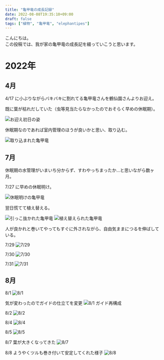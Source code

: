 ```yaml
---
title: "亀甲竜の成長記録"
date: 2022-08-08T19:35:10+09:00
draft: false
tags: ["植物", "亀甲竜", "elephantipes"]
---
```


こんにちは。  
この投稿では、我が家の亀甲竜の成長記を綴っていこうと思います。

# 2022年

## 4月

4/17 に小ぶりながらバキバキに割れてる亀甲竜さんを鶴仙園さんよりお迎え。

既に葉が枯れだしていた（虫等見当たらなかったのでおそらく早めの休眠期）。

![お迎え初日の姿](/images/PXL_20220417_065335027-01.jpeg)

休眠期なのであれば室内管理のほうが良いかと思い、取り込む。

![取り込まれた亀甲竜](/images/PXL_20220421_012457312.jpg)

## 7月

休眠期の水管理がいまいち分からず、すわやっちまったか…と思いながら数ヶ月。

7/27 に早めの休眠明け。

![休眠明けの亀甲竜](/images/2022_0727_17003900.jpg)

翌日慌てて植え替える。

![引っこ抜かれた亀甲竜](/images/2022_0728_00502500.jpg)
![植え替えられた亀甲竜](/images/2022_0728_01153600.jpg)

人が良かれと巻いてやってもすぐに外されながら、自由気ままにつるを伸ばしている。

7/29
![7/29](/images/2022_0729_15572800.jpg)

7/30
![7/30](/images/2022_0730_18072900.jpg)

7/31
![7/31](/images/2022_0731_14473300.jpg)

## 8月

8/1
![8/1](/images/2022_0801_07381600.jpg)

気が変わったのでガイドの仕立てを変更
![8/1 ガイド再構成](/images/2022_0801_08572600.jpg)

8/2
![8/2](/images/2022_0802_12021600.jpg)

8/4
![8/4](/images/2022_0804_11020200.jpg)

8/5
![8/5](/images/2022_0805_15284700.jpg)

8/7 葉が大きくなってきた
![8/7](/images/2022_0807_17064000.jpg)

8/8 ようやくツルも巻き付いて安定してくれた様子
![8/8](/images/2022_0808_16063100.jpg)
